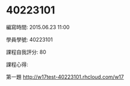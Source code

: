 # 40223101

編寫時間: 2015.06.23 11:00

學員學號: 40223101

課程自我評分: 80

課程心得:

第一題 http://w17test-40223101.rhcloud.com/w17